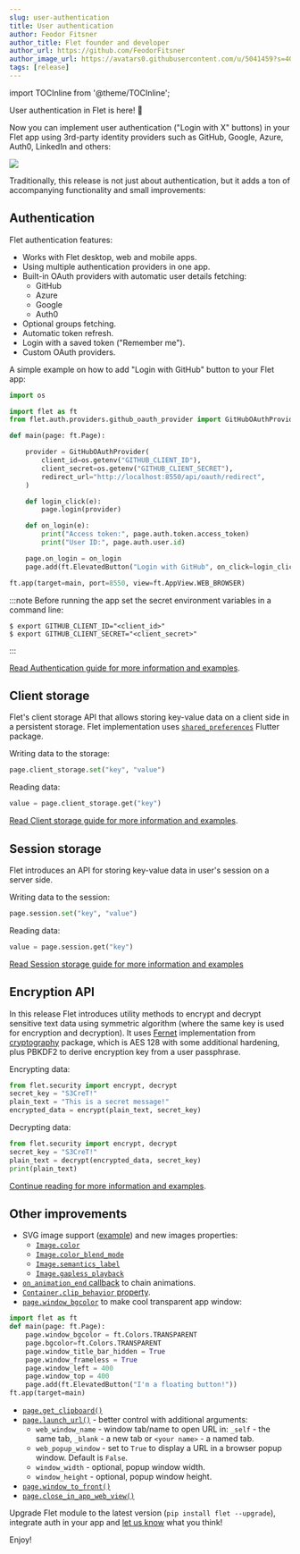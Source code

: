 ```yaml
---
slug: user-authentication
title: User authentication
author: Feodor Fitsner
author_title: Flet founder and developer
author_url: https://github.com/FeodorFitsner
author_image_url: https://avatars0.githubusercontent.com/u/5041459?s=400&v=4
tags: [release]
---
```


import TOCInline from '@theme/TOCInline';

User authentication in Flet is here! 🎉

Now you can implement user authentication ("Login with X" buttons) in your Flet app using 3rd-party identity providers such as GitHub, Google, Azure, Auth0, LinkedIn and others:

<img src="/img/docs/getting-started/authentication/github-oauth-authorize.png" className="screenshot-40" />

Traditionally, this release is not just about authentication, but it adds a ton of accompanying functionality and small improvements:

<TOCInline toc={toc} maxHeadingLevel={2} />

## Authentication

Flet authentication features:

* Works with Flet desktop, web and mobile apps.
* Using multiple authentication providers in one app.
* Built-in OAuth providers with automatic user details fetching:
  * GitHub
  * Azure
  * Google
  * Auth0
* Optional groups fetching.
* Automatic token refresh.
* Login with a saved token ("Remember me").
* Custom OAuth providers.

A simple example on how to add "Login with GitHub" button to your Flet app:

```python
import os

import flet as ft
from flet.auth.providers.github_oauth_provider import GitHubOAuthProvider

def main(page: ft.Page):

    provider = GitHubOAuthProvider(
        client_id=os.getenv("GITHUB_CLIENT_ID"),
        client_secret=os.getenv("GITHUB_CLIENT_SECRET"),
        redirect_url="http://localhost:8550/api/oauth/redirect",
    )

    def login_click(e):
        page.login(provider)

    def on_login(e):
        print("Access token:", page.auth.token.access_token)
        print("User ID:", page.auth.user.id)

    page.on_login = on_login
    page.add(ft.ElevatedButton("Login with GitHub", on_click=login_click))

ft.app(target=main, port=8550, view=ft.AppView.WEB_BROWSER)
```

:::note
Before running the app set the secret environment variables in a command line:

```
$ export GITHUB_CLIENT_ID="<client_id>"
$ export GITHUB_CLIENT_SECRET="<client_secret>"
```
:::

[Read Authentication guide for more information and examples](/docs/cookbook/authentication).

## Client storage

Flet's client storage API that allows storing key-value data on a client side in a persistent storage. Flet implementation uses [`shared_preferences`](https://pub.dev/packages/shared_preferences) Flutter package.

Writing data to the storage:

```python
page.client_storage.set("key", "value")
```

Reading data:

```python
value = page.client_storage.get("key")
```

[Read Client storage guide for more information and examples](/docs/cookbook/client-storage).

## Session storage

Flet introduces an API for storing key-value data in user's session on a server side.

Writing data to the session:

```python
page.session.set("key", "value")
```

Reading data:

```python
value = page.session.get("key")
```

[Read Session storage guide for more information and examples](/docs/cookbook/session-storage)

## Encryption API

In this release Flet introduces utility methods to encrypt and decrypt sensitive text data using symmetric algorithm (where the same key is used for encryption and decryption). It uses [Fernet](https://github.com/fernet/spec/blob/master/Spec.md) implementation from [cryptography](https://pypi.org/project/cryptography/) package, which is AES 128 with some additional hardening, plus PBKDF2 to derive encryption key from a user passphrase.

Encrypting data:

```python
from flet.security import encrypt, decrypt
secret_key = "S3CreT!"
plain_text = "This is a secret message!"
encrypted_data = encrypt(plain_text, secret_key)
```

Decrypting data:

```python
from flet.security import encrypt, decrypt
secret_key = "S3CreT!"
plain_text = decrypt(encrypted_data, secret_key)
print(plain_text)
```

[Continue reading for more information and examples](/docs/cookbook/encrypting-sensitive-data).

## Other improvements

* SVG image support ([example](https://github.com/flet-dev/examples/blob/main/python/controls/image/svg-image.py)) and new images properties:
  * [`Image.color`](/docs/controls/image#color)
  * [`Image.color_blend_mode`](/docs/controls/image#color_blend_mode)
  * [`Image.semantics_label`](/docs/controls/image#semantics_label)
  * [`Image.gapless_playback`](/docs/controls/image#gapless_playback)
* [`on_animation_end` callback](/docs/cookbook/animations#animation-end-callback) to chain animations.
* [`Container.clip_behavior` property](/docs/controls/container#clip_behavior).
* [`page.window_bgcolor`](/docs/controls/page#window_bgcolor) to make cool transparent app window:

```python
import flet as ft
def main(page: ft.Page):
    page.window_bgcolor = ft.Colors.TRANSPARENT
    page.bgcolor=ft.Colors.TRANSPARENT
    page.window_title_bar_hidden = True
    page.window_frameless = True
    page.window_left = 400
    page.window_top = 400
    page.add(ft.ElevatedButton("I'm a floating button!"))
ft.app(target=main)
```

* [`page.get_clipboard()`](/docs/controls/page#get_clipboard)
* [`page.launch_url()`](/docs/controls/page#launch_urlurl) - better control with additional arguments:
    * `web_window_name` - window tab/name to open URL in: `_self` - the same tab, `_blank` - a new tab or `<your name>` - a named tab.
    * `web_popup_window` - set to `True` to display a URL in a browser popup window. Default is `False`.
    * `window_width` - optional, popup window width.
    * `window_height` - optional, popup window height.
* [`page.window_to_front()`](/docs/controls/page#window_to_front)
* [`page.close_in_app_web_view()`](/docs/controls/page#close_in_app_web_view)


Upgrade Flet module to the latest version (`pip install flet --upgrade`), integrate auth in your app and [let us know](https://discord.gg/dzWXP8SHG8) what you think!

Enjoy!